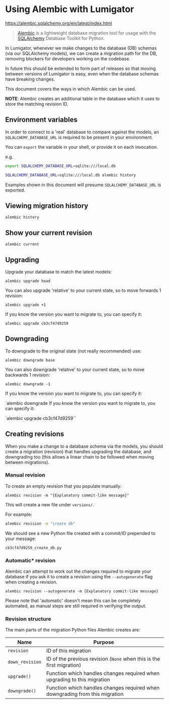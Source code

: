 # Using Alembic with Lumigator

https://alembic.sqlalchemy.org/en/latest/index.html

> [Alembic](https://alembic.sqlalchemy.org/) is a lightweight database migration tool for usage with the
> [SQLAlchemy](https://www.sqlalchemy.org/) Database Toolkit for Python.

In Lumigator, whenever we make changes to the database (DB) schemas (via our SQLAlchemy models),
we can create a migration path for the DB, removing blockers for developers working on the codebase.

In future this should be extended to form part of releases so that moving between versions of Lumigator is easy,
even when the database schemas have breaking changes.

This document covers the ways in which Alembic can be used.

**NOTE**: Alembic creates an additional table in the database which it uses to store the matching revision ID.

## Environment variables

In order to connect to a 'real' database to compare against the models, an `SQLALCHEMY_DATABASE_URL` is required to be
present in your environment.

You can `export` the variable in your shell, or provide it on each invocation.

e.g.

```bash
export SQLALCHEMY_DATABASE_URL=sqlite:///local.db
```

```bash
SQLALCHEMY_DATABASE_URL=sqlite:///local.db alembic history
```

Examples shown in this document will presume `SQLALCHEMY_DATABASE_URL` is exported.

## Viewing migration history

`alembic history`

## Show your current revision

`alembic current`

## Upgrading

Upgrade your database to match the latest models:

`alembic upgrade head`

You can also upgrade 'relative' to your current state, so to move forwards 1 revision:

`alembic upgrade +1`

If you know the version you want to migrate to, you can specify it:

`alembic upgrade cb3cf47d9259`

## Downgrading

To downgrade to the original state (not really recommended) use:

`alembic downgrade base`

You can also downgrade 'relative' to your current state, so to move backwards 1 revision:

`alembic downgrade -1`

If you know the version you want to migrate to, you can specify it:

`alembic downgrade If you know the version you want to migrate to, you can specify it:

`alembic upgrade cb3cf47d9259``

## Creating revisions

When you make a change to a database schema via the models, you should create a migration (revision) that handles
upgrading the database, and downgrading too (this allows a linear chain to be followed when moving between migrations).

### Manual revision

To create an empty revision that you populate manually:

`alembic revision -m "{Explanatory commit-like message}"`

This will create a new file under `versions/`.

For example:

```bash
alembic revision -m "create db"
```

We should see a new Python file created with a commit/ID prepended to your message:

`cb3cf47d9259_create_db.py`

### Automatic* revision

Alembic can attempt to work out the changes required to migrate your database if you ask it to create a revision using
the `--autogenerate` flag when creating a revision.

`alembic revision --autogenerate -m {Explanatory commit-like message}`

Please note that 'automatic' doesn't mean this can be completely automated, as manual steps are still required in
verifying the output.

### Revision structure

The main parts of the migration Python files Alembic creates are:

| Name            | Purpose                                                                      |
|-----------------|------------------------------------------------------------------------------|
| `revision`      | ID of this migration                                                         |
| `down_revision` | ID of the previous revision (`None` when this is the first migration)        |
| `upgrade()`     | Function which handles changes required when upgrading to this migration     |
| `downgrade()`   | Function which handles changes required when downgrading from this migration |
